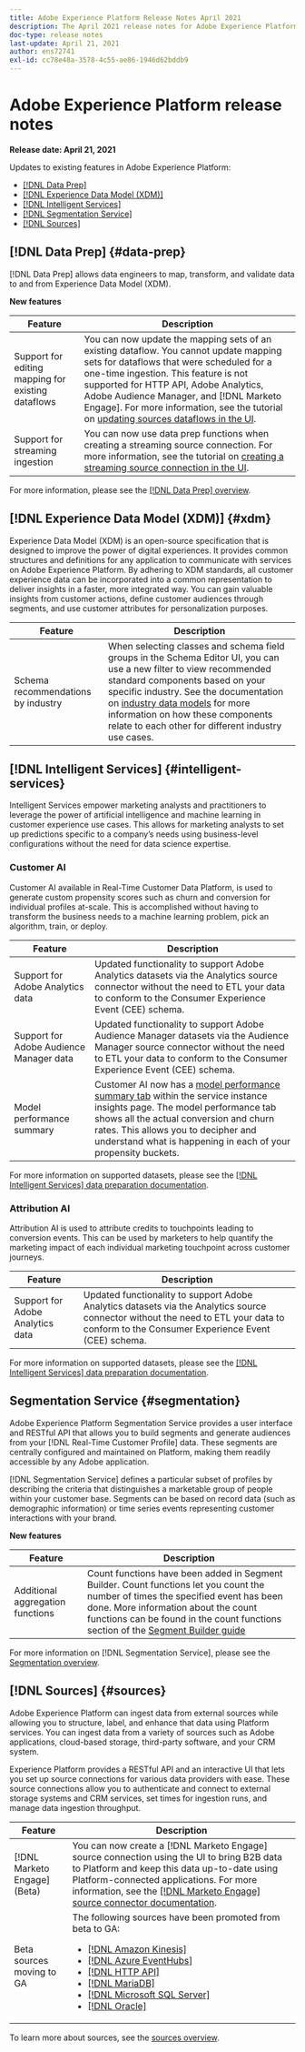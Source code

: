 ```yaml
---
title: Adobe Experience Platform Release Notes April 2021
description: The April 2021 release notes for Adobe Experience Platform.
doc-type: release notes
last-update: April 21, 2021
author: ens72741
exl-id: cc78e48a-3578-4c55-ae86-1946d62bddb9
---
```

# Adobe Experience Platform release notes 

**Release date: April 21, 2021**

Updates to existing features in Adobe Experience Platform:

- [[!DNL Data Prep]](#data-prep)
- [[!DNL Experience Data Model (XDM)]](#xdm)
- [[!DNL Intelligent Services]](#intelligent-services)
- [[!DNL Segmentation Service]](#segmentation)
- [[!DNL Sources]](#sources)

## [!DNL Data Prep] {#data-prep}

[!DNL Data Prep] allows data engineers to map, transform, and validate data to and from Experience Data Model (XDM).

**New features**

| Feature | Description |
| ------- | ----------- |
| Support for editing mapping for existing dataflows | You can now update the mapping sets of an existing dataflow. You cannot update mapping sets for dataflows that were scheduled for a one-time ingestion. This feature is not supported for HTTP API, Adobe Analytics, Adobe Audience Manager, and [!DNL Marketo Engage]. For more information, see the tutorial on [updating sources dataflows in the UI](../../sources/tutorials/ui/update-dataflows.md). |
| Support for streaming ingestion | You can now use data prep functions when creating a streaming source connection. For more information, see the tutorial on [creating a streaming source connection in the UI](../../sources/tutorials/ui/create/streaming/http.md). |

For more information, please see the [[!DNL Data Prep] overview](../../data-prep/home.md).

## [!DNL Experience Data Model (XDM)] {#xdm}

Experience Data Model (XDM) is an open-source specification that is designed to improve the power of digital experiences. It provides common structures and definitions for any application to communicate with services on Adobe Experience Platform. By adhering to XDM standards, all customer experience data can be incorporated into a common representation to deliver insights in a faster, more integrated way. You can gain valuable insights from customer actions, define customer audiences through segments, and use customer attributes for personalization purposes.

| Feature | Description |
| --- | --- |
| Schema recommendations by industry | When selecting classes and schema field groups in the Schema Editor UI, you can use a new filter to view recommended standard components based on your specific industry. See the documentation on [industry data models](https://www.adobe.com/go/xdm-industry-erds-en) for more information on how these components relate to each other for different industry use cases. |

## [!DNL Intelligent Services] {#intelligent-services}

Intelligent Services empower marketing analysts and practitioners to leverage the power of artificial intelligence and machine learning in customer experience use cases. This allows for marketing analysts to set up predictions specific to a company’s needs using business-level configurations without the need for data science expertise.

### Customer AI

Customer AI available in Real-Time Customer Data Platform, is used to generate custom propensity scores such as churn and conversion for individual profiles at-scale. This is accomplished without having to transform the business needs to a machine learning problem, pick an algorithm, train, or deploy.

| Feature | Description |
| ------- | ----------- |
| Support for Adobe Analytics data | Updated functionality to support Adobe Analytics datasets via the Analytics source connector without the need to ETL your data to conform to the Consumer Experience Event (CEE) schema. |
| Support for Adobe Audience Manager data | Updated functionality to support Adobe Audience Manager datasets via the Audience Manager source connector without the need to ETL your data to conform to the Consumer Experience Event (CEE) schema. |
| Model performance summary | Customer AI now has a [model performance summary tab](../../intelligent-services/customer-ai/user-guide/discover-insights.md#performance-metrics) within the service instance insights page. The model performance tab shows all the actual conversion and churn rates. This allows you to decipher and understand what is happening in each of your propensity buckets. |

For more information on supported datasets, please see the [[!DNL Intelligent Services] data preparation documentation](../../intelligent-services/data-preparation.md).

### Attribution AI

Attribution AI is used to attribute credits to touchpoints leading to conversion events. This can be used by marketers to help quantify the marketing impact of each individual marketing touchpoint across customer journeys.

| Feature | Description |
| ------- | ----------- |
| Support for Adobe Analytics data | Updated functionality to support Adobe Analytics datasets via the Analytics source connector without the need to ETL your data to conform to the Consumer Experience Event (CEE) schema. |

For more information on supported datasets, please see the [[!DNL Intelligent Services] data preparation documentation](../../intelligent-services/data-preparation.md).

## Segmentation Service {#segmentation}

Adobe Experience Platform Segmentation Service provides a user interface and RESTful API that allows you to build segments and generate audiences from your [!DNL Real-Time Customer Profile] data. These segments are centrally configured and maintained on Platform, making them readily accessible by any Adobe application.

[!DNL Segmentation Service] defines a particular subset of profiles by describing the criteria that distinguishes a marketable group of people within your customer base. Segments can be based on record data (such as demographic information) or time series events representing customer interactions with your brand.

**New features**

| Feature | Description |
| ------- | ----------- |
| Additional aggregation functions | Count functions have been added in Segment Builder. Count functions let you count the number of times the specified event has been done. More information about the count functions can be found in the count functions section of the [Segment Builder guide](../../segmentation/ui/segment-builder.md#count-functions) |

For more information on [!DNL Segmentation Service], please see the [Segmentation overview](../../segmentation/home.md).

## [!DNL Sources] {#sources}

Adobe Experience Platform can ingest data from external sources while allowing you to structure, label, and enhance that data using Platform services. You can ingest data from a variety of sources such as Adobe applications, cloud-based storage, third-party software, and your CRM system.

Experience Platform provides a RESTful API and an interactive UI that lets you set up source connections for various data providers with ease. These source connections allow you to authenticate and connect to external storage systems and CRM services, set times for ingestion runs, and manage data ingestion throughput.

| Feature | Description |
| ------- | ----------- |
| [!DNL Marketo Engage] (Beta) | You can now create a [!DNL Marketo Engage] source connection using the UI to bring B2B data to Platform and keep this data up-to-date using Platform-connected applications. For more information, see the [[!DNL Marketo Engage] source connector documentation](../../sources/connectors/adobe-applications/marketo/marketo.md). |
| Beta sources moving to GA | The following sources have been promoted from beta to GA: <ul><li>[[!DNL Amazon Kinesis]](../../sources/connectors/cloud-storage/kinesis.md)</li><li>[[!DNL Azure EventHubs]](../../sources/connectors/cloud-storage/eventhub.md)</li><li>[[!DNL HTTP API]](../../sources/connectors/streaming/http.md)</li><li>[[!DNL MariaDB]](../../sources/connectors/databases/mariadb.md)</li><li>[[!DNL Microsoft SQL Server]](../../sources/connectors/databases/sql-server.md)</li><li>[[!DNL Oracle]](../../sources/connectors/databases/oracle.md)</li></ul> |

To learn more about sources, see the [sources overview](../../sources/home.md).
